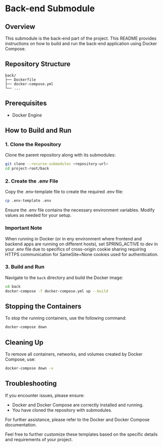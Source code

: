 # Back-end Submodule

## Overview

This submodule is the back-end part of the project. This README provides instructions on how to build and run the back-end application using Docker Compose.

## Repository Structure

```
back/
├── Dockerfile
├── docker-compose.yml
└── ...
```

## Prerequisites

- Docker Engine

## How to Build and Run

### 1. Clone the Repository

Clone the parent repository along with its submodules:

```sh
git clone --recurse-submodules <repository-url>
cd project-root/back
```

### 2. Create the .env File

Copy the .env-template file to create the required .env file:

```sh
cp .env-template .env
```

Ensure the .env file contains the necessary environment variables. Modify values as needed for your setup.

### Important Note

When running in Docker (or in eny environment where frontend and backend apps are running on different hosts), set SPRING_ACTIVE to dev in your .env file due to specifics of cross-origin cookie sharing requiring HTTPS communication for SameSite=None cookies used for authentication.

### 3. Build and Run

Navigate to the `back` directory and build the Docker image:

```sh
cd back
docker-compose -f docker-compose.yml up --build
```

## Stopping the Containers
To stop the running containers, use the following command:

```sh
docker-compose down
```

## Cleaning Up
To remove all containers, networks, and volumes created by Docker Compose, use:

```sh
docker-compose down -v
```

## Troubleshooting

If you encounter issues, please ensure:

- Docker and Docker Compose are correctly installed and running.
- You have cloned the repository with submodules.

For further assistance, please refer to the Docker and Docker Compose documentation.

Feel free to further customize these templates based on the specific details and requirements of your project.
